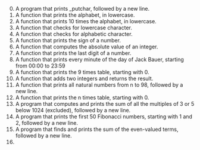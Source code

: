 0. A program that prints _putchar, followed by a new line.
1. A function that prints the alphabet, in lowercase.
2. A function that prints 10 times the alphabet, in lowercase.
3. A function that checks for lowercase character.
4. A function that checks for alphabetic character.
5. A function that prints the sign of a number.
6. A function that computes the absolute value of an integer.
7. A function that prints the last digit of a number.
8. A function that prints every minute of the day of Jack Bauer, starting from 00:00 to 23:59
9. A function that prints the 9 times table, starting with 0.
10. A function that adds two integers and returns the result.
11. A function that prints all natural numbers from n to 98, followed by a new line.
12. A function that prints the n times table, starting with 0.
13. A program that computes and prints the sum of all the multiples of 3 or 5 below 1024 (excluded), followed by a new line.
14. A program that prints the first 50 Fibonacci numbers, starting with 1 and 2, followed by a new line.
15. A program that finds and prints the sum of the even-valued terms, followed by a new line.
16.  
